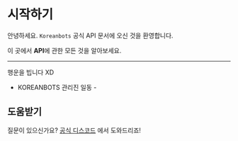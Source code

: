 # 시작하기

안녕하세요. `Koreanbots` 공식 API 문서에 오신 것을 환영합니다.

이 곳에서 **API**에 관한 모든 것을 알아보세요.

---

행운을 빕니다 XD

- KOREANBOTS 관리진 일동 -

## 도움받기

질문이 있으신가요? [공식 디스코드](https://discord.com/invite/JEh53MQ) 에서 도와드리죠!
